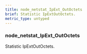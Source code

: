 ```yaml
---
title: node_netstat_IpExt_OutOctets
brief: Statistic IpExtOutOctets.
metric_type: untyped
---
```

### node_netstat_IpExt_OutOctets

Statistic IpExtOutOctets.